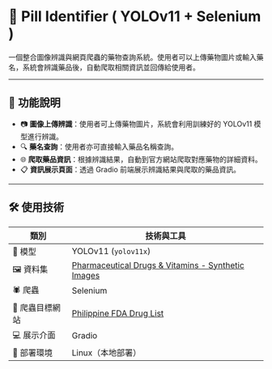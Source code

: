 # 💊 Pill Identifier ( YOLOv11 + Selenium )  

一個整合圖像辨識與網頁爬蟲的藥物查詢系統。使用者可以上傳藥物圖片或輸入藥名，系統會辨識藥品後，自動爬取相關資訊並回傳給使用者。

---

## 📌 功能說明

- 📷 **圖像上傳辨識**：使用者可上傳藥物圖片，系統會利用訓練好的 YOLOv11 模型進行辨識。
- 🔍 **藥名查詢**：使用者亦可直接輸入藥品名稱查詢。
- 🌐 **爬取藥品資訊**：根據辨識結果，自動到官方網站爬取對應藥物的詳細資料。
- 📋 **資訊展示頁面**：透過 Gradio 前端展示辨識結果與爬取的藥品資訊。

---

## 🛠️ 使用技術

| 類別       | 技術與工具 |
|------------|-------------|
| 🧠 模型     | YOLOv11 (`yolov11x`) |
| 🖼️ 資料集   | [Pharmaceutical Drugs & Vitamins - Synthetic Images](https://www.kaggle.com/datasets/vencerlanz09/pharmaceutical-drugs-and-vitamins-synthetic-images) |
| 🕷️ 爬蟲     | Selenium |
| 🔗 爬蟲目標網站 | [Philippine FDA Drug List](https://verification.fda.gov.ph/drug_productslist.php) |
| 💻 展示介面 | Gradio |
| 🐧 部署環境 | Linux（本地部署） |

